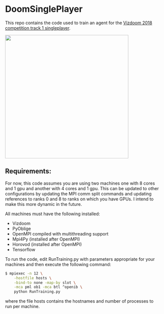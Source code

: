 # DoomSinglePlayer

This repo contains the code used to train an agent for the [Vizdoom 2018 competition track 1 singleplayer](http://vizdoom.cs.put.edu.pl/competition-cig-2018/competition-results).

<img src="https://media.giphy.com/media/5eFhKKi1cxig7M4KMi/giphy.gif" width="400">

## Requirements:
For now, this code assumes you are using two machines one with 8 cores and 1 gpu and another with 4 cores and 1 gpu. This can be updated to other configurations by updating the MPI comm split commands and updating references to ranks 0 and 8 to ranks on which you have GPUs. I intend to make this more dynamic in the future.

All machines must have the following installed:
- Vizdoom
- PyOblige
- OpenMPI compiled with multithreading support
- Mpi4Py (installed after OpenMPI)
- Horovod (installed after OpenMPI)
- Tensorflow

To run the code, edit RunTraining.py with parameters appropriate for your machines and then execute the following command:

```bash
$ mpiexec -n 12 \
    -hostfile hosts \
    -bind-to none -map-by slot \
    -mca pml ob1 -mca btl ^openib \
    python RunTraining.py
```

where the file hosts contains the hostnames and number of processes to run per machine. 
